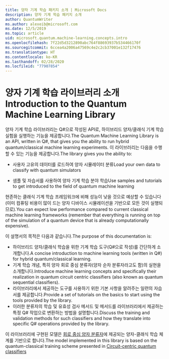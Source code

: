 ```yaml
---
title: 양자 기계 학습 패키지 소개 | Microsoft Docs
description: 양자 기계 학습 패키지 소개
author: QuantumWriter
ms.author: alexeib@microsoft.com
ms.date: 12/5/2019
ms.topic: article
uid: microsoft.quantum.machine-learning.concepts.intro
ms.openlocfilehash: 7f22d5d3212890abc764f88693937b534466170f
ms.sourcegitcommit: 6ccea4a2006a47569c4e2c2cb37001e132f17476
ms.translationtype: HT
ms.contentlocale: ko-KR
ms.lasthandoff: 02/28/2020
ms.locfileid: "77907854"
---
```

# <a name="introduction-to-the-quantum-machine-learning-library"></a><span data-ttu-id="4067d-103">양자 기계 학습 라이브러리 소개</span><span class="sxs-lookup"><span data-stu-id="4067d-103">Introduction to the Quantum Machine Learning Library</span></span>

<span data-ttu-id="4067d-104">양자 기계 학습 라이브러리는 Q#으로 작성된 API로, 하이브리드 양자/클래식 기계 학습 실험을 실행하는 기능을 제공합니다.</span><span class="sxs-lookup"><span data-stu-id="4067d-104">The Quantum Machine Learning Library is an API, written in Q#, that gives you the ability to run hybrid quantum/classical machine learning experiments.</span></span> <span data-ttu-id="4067d-105">이 라이브러리는 다음을 수행할 수 있는 기능을 제공합니다.</span><span class="sxs-lookup"><span data-stu-id="4067d-105">The library gives you the ability to:</span></span>

- <span data-ttu-id="4067d-106">사용자 고유의 데이터를 로드하여 양자 시뮬레이터 분류</span><span class="sxs-lookup"><span data-stu-id="4067d-106">Load your own data to classify with quantum simulators</span></span>

- <span data-ttu-id="4067d-107">샘플 및 자습서를 사용하여 양자 기계 학습 분야 학습</span><span class="sxs-lookup"><span data-stu-id="4067d-107">Use samples and tutorials to get introduced to the field of quantum machine learning</span></span>

<span data-ttu-id="4067d-108">현존하는 클래식 기계 학습 프레임워크에 비해 성능이 낮을 것으로 예상할 수 있습니다(이미 컴퓨팅 비용이 많이 드는 양자 디바이스 시뮬레이션을 기반으로 모든 것이 실행되므로).</span><span class="sxs-lookup"><span data-stu-id="4067d-108">You can expect low performance compared to current classical machine learning frameworks (remember that everything is running on top of the simulation of a quantum device that is already computationally expensive).</span></span>

<span data-ttu-id="4067d-109">이 설명서의 목적은 다음과 같습니다.</span><span class="sxs-lookup"><span data-stu-id="4067d-109">The purpose of this documentation is:</span></span>

- <span data-ttu-id="4067d-110">하이브리드 양자/클래식 학습을 위한 기계 학습 도구(Q\#으로 작성)를 간단하게 소개합니다.</span><span class="sxs-lookup"><span data-stu-id="4067d-110">A concise introduction to machine learning tools (written in Q\#) for hybrid quantum/classical learning.</span></span>
- <span data-ttu-id="4067d-111">기계 학습 개념, 특히 양자 회로 중심 분류자(양자 순차 분류자라고도 함)의 실현을 소개합니다.</span><span class="sxs-lookup"><span data-stu-id="4067d-111">Introduce machine learning concepts and specifically their realization in quantum circuit centric classifiers (also known as quantum sequential classifiers).</span></span>
- <span data-ttu-id="4067d-112">라이브러리에서 제공하는 도구를 사용하기 위한 기본 사항을 알려주는 일련의 자습서를 제공합니다.</span><span class="sxs-lookup"><span data-stu-id="4067d-112">Provide a set of tutorials on the basics to start using the tools provided by the library.</span></span>
- <span data-ttu-id="4067d-113">이러한 분류자의 학습 및 유효성 검사 메서드 및 메서드를 라이브러리에서 제공하는 특정 Q\# 작업으로 변환하는 방법을 설명합니다.</span><span class="sxs-lookup"><span data-stu-id="4067d-113">Discuss the training and validation methods for such classifiers and how they translate into specific Q\# operations provided by the library.</span></span>

<span data-ttu-id="4067d-114">이 라이브러리에 구현된 모델은 [회로 중심 양자 분류자](https://arxiv.org/abs/1804.00633)에 제공되는 양자-클래식 학습 체계를 기반으로 합니다.</span><span class="sxs-lookup"><span data-stu-id="4067d-114">The model implemented in this library is based on the quantum-classical training scheme presented in [Circuit-centric quantum classifiers](https://arxiv.org/abs/1804.00633)</span></span>
